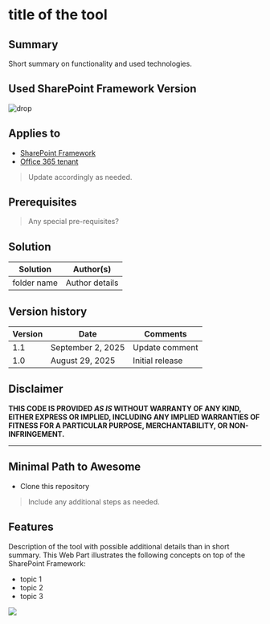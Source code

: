 # title of the tool

## Summary
Short summary on functionality and used technologies.

## Used SharePoint Framework Version 
![drop](https://img.shields.io/badge/version-GA-green.svg)

## Applies to

* [SharePoint Framework](https:/dev.office.com/sharepoint)
* [Office 365 tenant](https://dev.office.com/sharepoint/docs/spfx/set-up-your-development-environment)

> Update accordingly as needed.

## Prerequisites
 
> Any special pre-requisites?

## Solution

Solution|Author(s)
--------|---------
folder name | Author details

## Version history

Version|Date|Comments
-------|----|--------
1.1|September 2, 2025|Update comment
1.0|August 29, 2025|Initial release

## Disclaimer
**THIS CODE IS PROVIDED *AS IS* WITHOUT WARRANTY OF ANY KIND, EITHER EXPRESS OR IMPLIED, INCLUDING ANY IMPLIED WARRANTIES OF FITNESS FOR A PARTICULAR PURPOSE, MERCHANTABILITY, OR NON-INFRINGEMENT.**

---

## Minimal Path to Awesome

- Clone this repository

> Include any additional steps as needed.

## Features
Description of the tool with possible additional details than in short summary. 
This Web Part illustrates the following concepts on top of the SharePoint Framework:

- topic 1
- topic 2
- topic 3

<img src="https://telemetry.sharepointpnp.com/sp-dev-fx-webparts/tools/readme-template" />